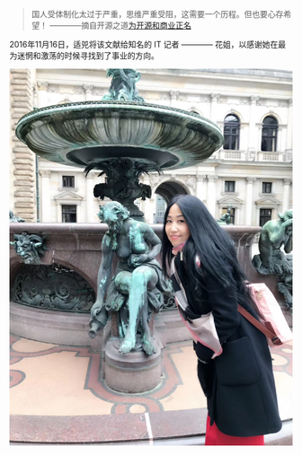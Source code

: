 
>  国人受体制化太过于严重，思维严重受阻，这需要一个历程。但也要心存希望！
>    ————摘自开源之道[为开源和商业正名](http://ocselected.org/posts/naming_opensource_and_marketing/)

2016年11月16日，适兕将该文献给知名的 IT 记者 ———— 花姐，以感谢她在最为迷惘和激荡的时候寻找到了事业的方向。

![](../images/11-16-huajie.jpg)

